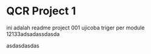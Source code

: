 # QCR Project 1

ini adalah readme project 001
ujicoba triger per module 12133adsadassdasda

asdasdasdas